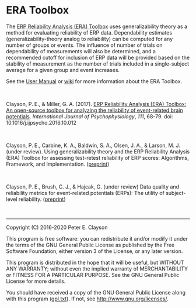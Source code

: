 # ERA Toolbox

The [ERP Reliability Analysis (ERA) Toolbox](http://www.sciencedirect.com/science/article/pii/S016787601630736X
) uses generalizability theory as a method for evaluating reliability of ERP data. Dependability estimates (generalizability-theory analog to reliability) can be computed for any number of groups or events. The influence of number of trials on dependability of measurements will also be determined, and a recommended cutoff for inclusion of ERP data will be provided based on the stability of measurement as the number of trials included in a single-subject average for a given group and event increases.

See the [User Manual](documentation/UserManual.pdf) or [wiki](https://github.com/peclayson/ERA_Toolbox/wiki) for more information about the ERA Toolbox.

&nbsp; 

Clayson, P. E., & Miller, G. A. (2017). [ERP Reliability Analysis (ERA) Toolbox: An open-source toolbox for analyzing the reliability of event-related brain potentials](http://www.sciencedirect.com/science/article/pii/S016787601630736X
). _International Journal of Psychophysiology_, _111_, 68-79. doi: 10.1016/j.ijpsycho.2016.10.012

&nbsp;

Clayson, P. E., Carbine, K. A., Baldwin, S. A., Olsen, J. A., & Larson, M. J. (under review). Using generalizability theory and the ERP Reliability Analysis (ERA) Toolbox for assessing test-retest reliability of ERP scores: Algorithms, Framework, and Implementation. ([preprint](https://psyarxiv.com/kcven/))

&nbsp;

Clayson, P. E., Brush, C. J., & Hajcak, G. (under review) Data quality and reliability metrics for event-related potentials (ERPs): The utility of subject-level reliability. ([preprint](https://psyarxiv.com/ja6bw/))

&nbsp;

***

Copyright (C) 2016-2020 Peter E. Clayson
 
  This program is free software: you can redistribute it and/or modify
  it under the terms of the GNU General Public License as published by
  the Free Software Foundation, either version 3 of the License, or
  any later version.
 
  This program is distributed in the hope that it will be useful,
  but WITHOUT ANY WARRANTY; without even the implied warranty of
  MERCHANTABILITY or FITNESS FOR A PARTICULAR PURPOSE. See the
  GNU General Public License for more details.
 
  You should have received a copy of the GNU General Public License
  along with this program ([gpl.txt](https://github.com/peclayson/ERA_Toolbox/blob/master/gpl.txt)). If not, see 
  <http://www.gnu.org/licenses/>.
